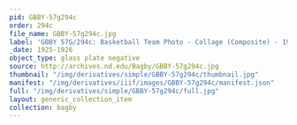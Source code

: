 ```yaml
---
pid: GBBY-57g294c
order: 294c
file_name: GBBY-57g294c.jpg
label: 'GBBY 57G/294c: Basketball Team Photo - Collage (Composite) - 1925-1926'
_date: 1925-1926
object_type: glass plate negative
source: http://archives.nd.edu/Bagby/GBBY-57g294c.jpg
thumbnail: "/img/derivatives/simple/GBBY-57g294c/thumbnail.jpg"
manifest: "/img/derivatives/iiif/images/GBBY-57g294c/manifest.json"
full: "/img/derivatives/simple/GBBY-57g294c/full.jpg"
layout: generic_collection_item
collection: bagby
---
```


